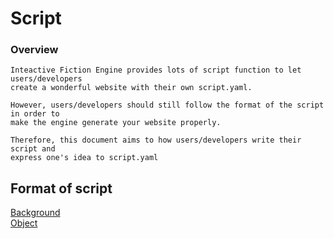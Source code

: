 # Script 

### Overview

```
Inteactive Fiction Engine provides lots of script function to let users/developers
create a wonderful website with their own script.yaml.

However, users/developers should still follow the format of the script in order to
make the engine generate your website properly.

Therefore, this document aims to how users/developers write their script and
express one's idea to script.yaml
```


## Format of script

[Background](/doc/background.md) <br>
[Object](/doc/object.md) <br>

